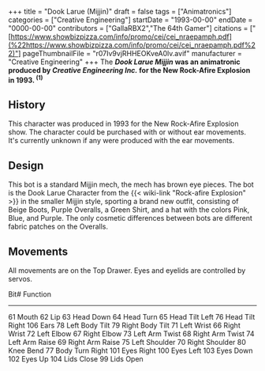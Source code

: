 +++
title = "Dook Larue (Mijjin)"
draft = false
tags = ["Animatronics"]
categories = ["Creative Engineering"]
startDate = "1993-00-00"
endDate = "0000-00-00"
contributors = ["GallaRBX2","The 64th Gamer"]
citations = ["[https://www.showbizpizza.com/info/promo/cei/cei_nraepamph.pdf](%22https://www.showbizpizza.com/info/promo/cei/cei_nraepamph.pdf%22)"]
pageThumbnailFile = "r07Iv9vjRHHEOKveA0lv.avif"
manufacturer = "Creative Engineering"
+++
The ***Dook Larue Mijjin* was an animatronic produced by *Creative Engineering Inc.* for the New Rock-Afire Explosion in 1993. <sup>(1)</sup>**

## History

This character was produced in 1993 for the New Rock-Afire Explosion show.
The character could be purchased with or without ear movements. It's currently unknown if any were produced with the ear movements.

## Design

This bot is a standard Mijjin mech, the mech has brown eye pieces. The bot is the Dook Larue Character from the {{< wiki-link "Rock-afire Explosion" >}} in the smaller Mijjin style, sporting a brand new outfit, consisting of Beige Boots, Purple Overalls, a Green Shirt, and a hat with the colors Pink, Blue, and Purple.
The only cosmetic differences between bots are different fabric patches on the Overalls.

## Movements

All movements are on the Top Drawer. Eyes and eyelids are controlled by servos.

  Bit#   Function
  ------ -----------------
  61     Mouth
  62     Lip
  63     Head Down
  64     Head Turn
  65     Head Tilt Left
  76     Head Tilt Right
  106    Ears
  78     Left Body Tilt
  79     Right Body Tilt
  71     Left Wrist
  66     Right Wrist
  72     Left Elbow
  67     Right Elbow
  73     Left Arm Twist
  68     Right Arm Twist
  74     Left Arm Raise
  69     Right Arm Raise
  75     Left Shoulder
  70     Right Shoulder
  80     Knee Bend
  77     Body Turn Right
  101    Eyes Right
  100    Eyes Left
  103    Eyes Down
  102    Eyes Up
  104    Lids Close
  99     Lids Open
